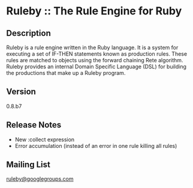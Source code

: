 Ruleby :: The Rule Engine for Ruby
==================================

Description
-----------
Ruleby is a rule engine written in the Ruby language. It is a system for executing a set 
of IF-THEN statements known as production rules. These rules are matched to objects using 
the forward chaining Rete algorithm. Ruleby provides an internal Domain Specific Language 
(DSL) for building the productions that make up a Ruleby program.

Version 
-------
0.8.b7

Release Notes
-------------

  + New :collect expression
  + Error accumulation (instead of an error in one rule killing all rules)

Mailing List
------------
ruleby@googlegroups.com

